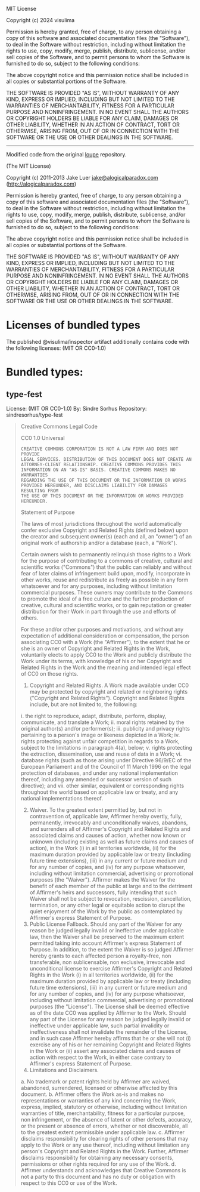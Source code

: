 MIT License

Copyright (c) 2024 visulima

Permission is hereby granted, free of charge, to any person obtaining a copy
of this software and associated documentation files (the "Software"), to deal
in the Software without restriction, including without limitation the rights
to use, copy, modify, merge, publish, distribute, sublicense, and/or sell
copies of the Software, and to permit persons to whom the Software is
furnished to do so, subject to the following conditions:

The above copyright notice and this permission notice shall be included in all
copies or substantial portions of the Software.

THE SOFTWARE IS PROVIDED "AS IS", WITHOUT WARRANTY OF ANY KIND, EXPRESS OR
IMPLIED, INCLUDING BUT NOT LIMITED TO THE WARRANTIES OF MERCHANTABILITY,
FITNESS FOR A PARTICULAR PURPOSE AND NONINFRINGEMENT. IN NO EVENT SHALL THE
AUTHORS OR COPYRIGHT HOLDERS BE LIABLE FOR ANY CLAIM, DAMAGES OR OTHER
LIABILITY, WHETHER IN AN ACTION OF CONTRACT, TORT OR OTHERWISE, ARISING FROM,
OUT OF OR IN CONNECTION WITH THE SOFTWARE OR THE USE OR OTHER DEALINGS IN THE
SOFTWARE.

---

Modified code from the original [loupe](https://github.com/chaijs/loupe/tree/main) repository.

(The MIT License)

Copyright (c) 2011-2013 Jake Luer <jake@alogicalparadox.com> (http://alogicalparadox.com)

Permission is hereby granted, free of charge, to any person obtaining a copy of this software and associated documentation files (the "Software"), to deal in the Software without restriction, including without limitation the rights to use, copy, modify, merge, publish, distribute, sublicense, and/or sell copies of the Software, and to permit persons to whom the Software is furnished to do so, subject to the following conditions:

The above copyright notice and this permission notice shall be included in all copies or substantial portions of the Software.

THE SOFTWARE IS PROVIDED "AS IS", WITHOUT WARRANTY OF ANY KIND, EXPRESS OR IMPLIED, INCLUDING BUT NOT LIMITED TO THE WARRANTIES OF MERCHANTABILITY, FITNESS FOR A PARTICULAR PURPOSE AND NONINFRINGEMENT. IN NO EVENT SHALL THE AUTHORS OR COPYRIGHT HOLDERS BE LIABLE FOR ANY CLAIM, DAMAGES OR OTHER LIABILITY, WHETHER IN AN ACTION OF CONTRACT, TORT OR OTHERWISE, ARISING FROM, OUT OF OR IN CONNECTION WITH THE SOFTWARE OR THE USE OR OTHER DEALINGS IN THE SOFTWARE.

<!-- DEPENDENCIES -->
<!-- /DEPENDENCIES -->

<!-- TYPE_DEPENDENCIES -->

# Licenses of bundled types

The published @visulima/inspector artifact additionally contains code with the following licenses:
(MIT OR CC0-1.0)

# Bundled types:

## type-fest

License: (MIT OR CC0-1.0)
By: Sindre Sorhus
Repository: sindresorhus/type-fest

> Creative Commons Legal Code
>
> CC0 1.0 Universal
>
>     CREATIVE COMMONS CORPORATION IS NOT A LAW FIRM AND DOES NOT PROVIDE
>     LEGAL SERVICES. DISTRIBUTION OF THIS DOCUMENT DOES NOT CREATE AN
>     ATTORNEY-CLIENT RELATIONSHIP. CREATIVE COMMONS PROVIDES THIS
>     INFORMATION ON AN "AS-IS" BASIS. CREATIVE COMMONS MAKES NO WARRANTIES
>     REGARDING THE USE OF THIS DOCUMENT OR THE INFORMATION OR WORKS
>     PROVIDED HEREUNDER, AND DISCLAIMS LIABILITY FOR DAMAGES RESULTING FROM
>     THE USE OF THIS DOCUMENT OR THE INFORMATION OR WORKS PROVIDED
>     HEREUNDER.
>
> Statement of Purpose
>
> The laws of most jurisdictions throughout the world automatically confer
> exclusive Copyright and Related Rights (defined below) upon the creator
> and subsequent owner(s) (each and all, an "owner") of an original work of
> authorship and/or a database (each, a "Work").
>
> Certain owners wish to permanently relinquish those rights to a Work for
> the purpose of contributing to a commons of creative, cultural and
> scientific works ("Commons") that the public can reliably and without fear
> of later claims of infringement build upon, modify, incorporate in other
> works, reuse and redistribute as freely as possible in any form whatsoever
> and for any purposes, including without limitation commercial purposes.
> These owners may contribute to the Commons to promote the ideal of a free
> culture and the further production of creative, cultural and scientific
> works, or to gain reputation or greater distribution for their Work in
> part through the use and efforts of others.
>
> For these and/or other purposes and motivations, and without any
> expectation of additional consideration or compensation, the person
> associating CC0 with a Work (the "Affirmer"), to the extent that he or she
> is an owner of Copyright and Related Rights in the Work, voluntarily
> elects to apply CC0 to the Work and publicly distribute the Work under its
> terms, with knowledge of his or her Copyright and Related Rights in the
> Work and the meaning and intended legal effect of CC0 on those rights.
>
> 1. Copyright and Related Rights. A Work made available under CC0 may be
>    protected by copyright and related or neighboring rights ("Copyright and
>    Related Rights"). Copyright and Related Rights include, but are not
>    limited to, the following:
>
> i. the right to reproduce, adapt, distribute, perform, display,
> communicate, and translate a Work;
> ii. moral rights retained by the original author(s) and/or performer(s);
> iii. publicity and privacy rights pertaining to a person's image or
> likeness depicted in a Work;
> iv. rights protecting against unfair competition in regards to a Work,
> subject to the limitations in paragraph 4(a), below;
> v. rights protecting the extraction, dissemination, use and reuse of data
> in a Work;
> vi. database rights (such as those arising under Directive 96/9/EC of the
> European Parliament and of the Council of 11 March 1996 on the legal
> protection of databases, and under any national implementation
> thereof, including any amended or successor version of such
> directive); and
> vii. other similar, equivalent or corresponding rights throughout the
> world based on applicable law or treaty, and any national
> implementations thereof.
>
> 2. Waiver. To the greatest extent permitted by, but not in contravention
>    of, applicable law, Affirmer hereby overtly, fully, permanently,
>    irrevocably and unconditionally waives, abandons, and surrenders all of
>    Affirmer's Copyright and Related Rights and associated claims and causes
>    of action, whether now known or unknown (including existing as well as
>    future claims and causes of action), in the Work (i) in all territories
>    worldwide, (ii) for the maximum duration provided by applicable law or
>    treaty (including future time extensions), (iii) in any current or future
>    medium and for any number of copies, and (iv) for any purpose whatsoever,
>    including without limitation commercial, advertising or promotional
>    purposes (the "Waiver"). Affirmer makes the Waiver for the benefit of each
>    member of the public at large and to the detriment of Affirmer's heirs and
>    successors, fully intending that such Waiver shall not be subject to
>    revocation, rescission, cancellation, termination, or any other legal or
>    equitable action to disrupt the quiet enjoyment of the Work by the public
>    as contemplated by Affirmer's express Statement of Purpose.
> 3. Public License Fallback. Should any part of the Waiver for any reason
>    be judged legally invalid or ineffective under applicable law, then the
>    Waiver shall be preserved to the maximum extent permitted taking into
>    account Affirmer's express Statement of Purpose. In addition, to the
>    extent the Waiver is so judged Affirmer hereby grants to each affected
>    person a royalty-free, non transferable, non sublicensable, non exclusive,
>    irrevocable and unconditional license to exercise Affirmer's Copyright and
>    Related Rights in the Work (i) in all territories worldwide, (ii) for the
>    maximum duration provided by applicable law or treaty (including future
>    time extensions), (iii) in any current or future medium and for any number
>    of copies, and (iv) for any purpose whatsoever, including without
>    limitation commercial, advertising or promotional purposes (the
>    "License"). The License shall be deemed effective as of the date CC0 was
>    applied by Affirmer to the Work. Should any part of the License for any
>    reason be judged legally invalid or ineffective under applicable law, such
>    partial invalidity or ineffectiveness shall not invalidate the remainder
>    of the License, and in such case Affirmer hereby affirms that he or she
>    will not (i) exercise any of his or her remaining Copyright and Related
>    Rights in the Work or (ii) assert any associated claims and causes of
>    action with respect to the Work, in either case contrary to Affirmer's
>    express Statement of Purpose.
> 4. Limitations and Disclaimers.
>
> a. No trademark or patent rights held by Affirmer are waived, abandoned,
> surrendered, licensed or otherwise affected by this document.
> b. Affirmer offers the Work as-is and makes no representations or
> warranties of any kind concerning the Work, express, implied,
> statutory or otherwise, including without limitation warranties of
> title, merchantability, fitness for a particular purpose, non
> infringement, or the absence of latent or other defects, accuracy, or
> the present or absence of errors, whether or not discoverable, all to
> the greatest extent permissible under applicable law.
> c. Affirmer disclaims responsibility for clearing rights of other persons
> that may apply to the Work or any use thereof, including without
> limitation any person's Copyright and Related Rights in the Work.
> Further, Affirmer disclaims responsibility for obtaining any necessary
> consents, permissions or other rights required for any use of the
> Work.
> d. Affirmer understands and acknowledges that Creative Commons is not a
> party to this document and has no duty or obligation with respect to
> this CC0 or use of the Work.

<!-- /TYPE_DEPENDENCIES -->
